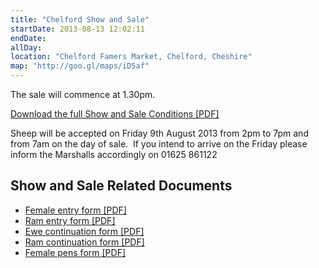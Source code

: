 ```yaml
---
title: "Chelford Show and Sale"
startDate: 2013-08-13 12:02:11
endDate:
allDay:
location: "Chelford Famers Market, Chelford, Cheshire"
map: "http://goo.gl/maps/iD5af"
---
```


The sale will commence at 1.30pm.

[Download the full Show and Sale Conditions \[PDF\]](/uploads/show-and-sale-conditions.pdf)

Sheep will be accepted on Friday 9th August 2013 from 2pm to 7pm and from 7am on the day of sale.  If you intend to arrive on the Friday please inform the Marshalls accordingly on 01625 861122

## Show and Sale Related Documents

* [Female entry form \[PDF\]](/uploads/female-entry-form.pdf)
* [Ram entry form \[PDF\]](/uploads/ram-entry-form.pdf)
* [Ewe continuation form \[PDF\]](/uploads/ewe-continuation-form.pdf)
* [Ram continuation form \[PDF\]](/uploads/ram-continuation-form.pdf)
* [Female pens form \[PDF\]](/uploads/female-pens.pdf)
